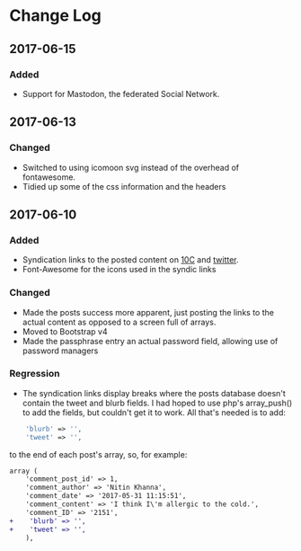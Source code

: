 # Change Log

## 2017-06-15 

### Added

- Support for Mastodon, the federated Social Network.

## 2017-06-13 

### Changed

- Switched to using icomoon svg instead of the overhead of fontawesome.
- Tidied up some of the css information and the headers

## 2017-06-10

### Added
- Syndication links to the posted content on [10C](https://10centuries.org) and [twitter](https://twitter.com).
- Font-Awesome for the icons used in the syndic links

### Changed
- Made the posts success more apparent, just posting the links to the actual content as opposed to a screen full of arrays.
- Moved to Bootstrap v4
- Made the passphrase entry an actual password field, allowing use of password managers

### Regression

- The syndication links display breaks where the posts database doesn't contain the tweet and blurb fields. I had hoped to use php's array_push() to add the fields, but couldn't get it to work. All that's needed is to add:

```php
    'blurb' => '',
    'tweet' => '',
```

to the end of each post's array, so, for example:

```diff
array (
  	'comment_post_id' => 1,
 	'comment_author' => 'Nitin Khanna',
    'comment_date' => '2017-05-31 11:15:51',
    'comment_content' => 'I think I\'m allergic to the cold.',
    'comment_ID' => '2151',
+    'blurb' => '',
+    'tweet' => '',
    ),
```

